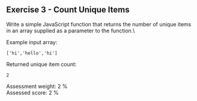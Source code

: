 ## Exercise 3 - Count Unique Items
Write a simple JavaScript function that returns the number of unique items in an array supplied as a parameter to the function.\

Example input array: 
```
['hi','hello','hi']
```
Returned unique item count:
```
2
```

Assessment weight: 2 %\
Assessed score: 2 %
